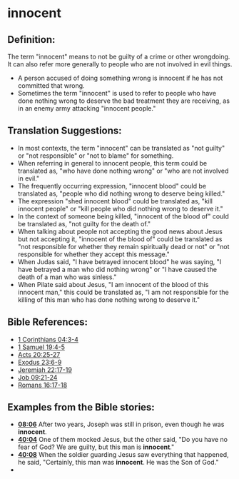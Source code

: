 # innocent #

## Definition: ##

The term "innocent" means to not be guilty of a crime or other wrongdoing. It can also refer more generally to people who are not involved in evil things.

* A person accused of doing something wrong is innocent if he has not committed that wrong.
* Sometimes the term "innocent" is used to refer to people who have done nothing wrong to deserve the bad treatment they are receiving, as in an enemy army attacking "innocent people."

## Translation Suggestions: ##

* In most contexts, the term "innocent" can be translated as "not guilty" or "not responsible" or "not to blame" for something.
* When referring in general to innocent people, this term could be translated as, "who have done nothing wrong" or "who are not involved in evil."
* The frequently occurring expression, "innocent blood" could be translated as, "people who did nothing wrong to deserve being killed."
* The expression "shed innocent blood" could be translated as, "kill innocent people" or "kill people who did nothing wrong to deserve it."
* In the context of someone being killed, "innocent of the blood of" could be translated as, "not guilty for the death of."
* When talking about people not accepting the good news about Jesus but not accepting it, "innocent of the blood of" could be translated as "not responsible for whether they remain spiritually dead or not" or "not responsible for whether they accept this message."
* When Judas said, "I have betrayed innocent blood" he was saying, "I have betrayed a man who did nothing wrong" or "I have caused the death of a man who was sinless."
* When Pilate said about Jesus, "I am innocent of the blood of this innocent man," this could be translated as, "I am not responsible for the killing of this man who has done nothing wrong to deserve it."



## Bible References: ##

* [1 Corinthians 04:3-4](en/tn/1co/help/04/03)
* [1 Samuel 19:4-5](en/tn/1sa/help/19/04)
* [Acts 20:25-27](en/tn/act/help/20/25)
* [Exodus 23:6-9](en/tn/exo/help/23/06)
* [Jeremiah 22:17-19](en/tn/jer/help/22/17)
* [Job 09:21-24](en/tn/job/help/09/21)
* [Romans 16:17-18](en/tn/rom/help/16/17)

## Examples from the Bible stories: ##

* __[08:06](en/tn/obs/help/08/06)__ After two years, Joseph was still in prison, even though he was __innocent__.
* __[40:04](en/tn/obs/help/40/04)__ One of them mocked Jesus, but the other said, "Do you have no fear of God? We are guilty, but this man is __innocent__."
* __[40:08](en/tn/obs/help/40/08)__ When the soldier guarding Jesus saw everything that happened, he said, "Certainly, this man was __innocent__. He was the Son of God."
*